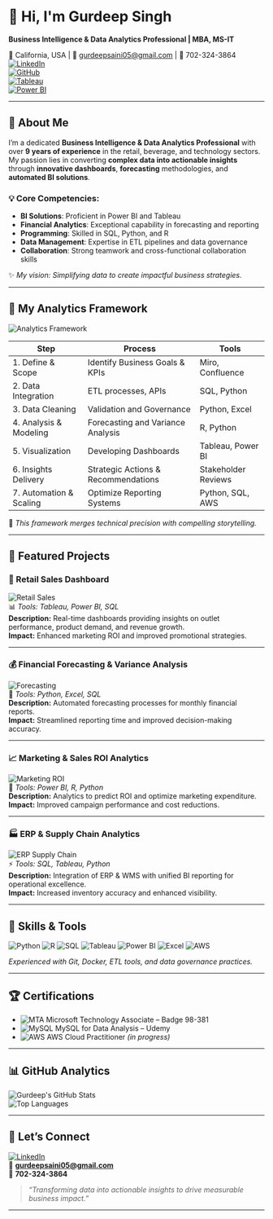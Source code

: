<!-- 🌟 Gurdeep Singh - BI & Data Analytics Portfolio -->

# 👋 Hi, I'm **Gurdeep Singh**

**Business Intelligence & Data Analytics Professional | MBA, MS-IT**

📍 California, USA | 📧 [gurdeepsaini05@gmail.com](mailto:gurdeepsaini05@gmail.com) | 📱 702-324-3864  
[![LinkedIn](https://img.shields.io/badge/LinkedIn-GurdeepSingh-blue?style=for-the-badge&logo=linkedin)](https://www.linkedin.com/in/gurdeep-singh-analyst/)  
[![GitHub](https://img.shields.io/badge/GitHub-Portfolio-black?style=for-the-badge&logo=github)](https://github.com/GurdeepSinghSaini)  
[![Tableau](https://img.shields.io/badge/Tableau-Visualization-orange?style=for-the-badge&logo=tableau)]()  
[![Power BI](https://img.shields.io/badge/PowerBI-Business%20Intelligence-yellow?style=for-the-badge&logo=microsoft-power-bi)]()

---

## 🌟 About Me

I’m a dedicated **Business Intelligence & Data Analytics Professional** with over **9 years of experience** in the retail, beverage, and technology sectors. My passion lies in converting **complex data into actionable insights** through **innovative dashboards**, **forecasting** methodologies, and **automated BI solutions**.

### 💡 Core Competencies:
- **BI Solutions**: Proficient in Power BI and Tableau
- **Financial Analytics**: Exceptional capability in forecasting and reporting
- **Programming**: Skilled in SQL, Python, and R
- **Data Management**: Expertise in ETL pipelines and data governance
- **Collaboration**: Strong teamwork and cross-functional collaboration skills

✨ *My vision: Simplifying data to create impactful business strategies.* 

---

## 🧠 My Analytics Framework
![Analytics Framework](assets/analytics-framework.png)

| **Step**                  | **Process**                          | **Tools**                  |
|---------------------------|--------------------------------------|----------------------------|
| 1. Define & Scope         | Identify Business Goals & KPIs       | Miro, Confluence           |
| 2. Data Integration       | ETL processes, APIs                   | SQL, Python                |
| 3. Data Cleaning          | Validation and Governance             | Python, Excel              |
| 4. Analysis & Modeling    | Forecasting and Variance Analysis    | R, Python                  |
| 5. Visualization          | Developing Dashboards                | Tableau, Power BI          |
| 6. Insights Delivery      | Strategic Actions & Recommendations   | Stakeholder Reviews        |
| 7. Automation & Scaling   | Optimize Reporting Systems            | Python, SQL, AWS           |

🧭 *This framework merges technical precision with compelling storytelling.*

---

## 🚀 Featured Projects

### 🏪 Retail Sales Dashboard
![Retail Sales](assets/retail-sales.png)  
📊 *Tools: Tableau, Power BI, SQL*  
**Description:** Real-time dashboards providing insights on outlet performance, product demand, and revenue growth.  
**Impact:** Enhanced marketing ROI and improved promotional strategies.

---

### 💰 Financial Forecasting & Variance Analysis
![Forecasting](assets/forecasting.png)  
🧮 *Tools: Python, Excel, SQL*  
**Description:** Automated forecasting processes for monthly financial reports.  
**Impact:** Streamlined reporting time and improved decision-making accuracy.

---

### 📈 Marketing & Sales ROI Analytics
![Marketing ROI](assets/marketing-roi.png)  
🧠 *Tools: Power BI, R, Python*  
**Description:** Analytics to predict ROI and optimize marketing expenditure.  
**Impact:** Improved campaign performance and cost reductions.

---

### 🏭 ERP & Supply Chain Analytics
![ERP Supply Chain](assets/erp-supplychain.png)  
⚡ *Tools: SQL, Tableau, Python*  
**Description:** Integration of ERP & WMS with unified BI reporting for operational excellence.  
**Impact:** Increased inventory accuracy and enhanced visibility.

---

## 🧰 Skills & Tools

![Python](https://img.shields.io/badge/Python-3776AB?style=for-the-badge&logo=python&logoColor=white)
![R](https://img.shields.io/badge/R-276DC3?style=for-the-badge&logo=r&logoColor=white)
![SQL](https://img.shields.io/badge/SQL-4479A1?style=for-the-badge&logo=mysql&logoColor=white)
![Tableau](https://img.shields.io/badge/Tableau-E97627?style=for-the-badge&logo=tableau&logoColor=white)
![Power BI](https://img.shields.io/badge/PowerBI-F2C811?style=for-the-badge&logo=microsoft-power-bi&logoColor=black)
![Excel](https://img.shields.io/badge/Excel-217346?style=for-the-badge&logo=microsoft-excel&logoColor=white)
![AWS](https://img.shields.io/badge/AWS-FF9900?style=for-the-badge&logo=amazon-aws&logoColor=white)

*Experienced with Git, Docker, ETL tools, and data governance practices.*

---

## 🏆 Certifications

- ![MTA](assets/mta-badge.png) Microsoft Technology Associate – Badge 98-381  
- ![MySQL](assets/mysql-cert.png) MySQL for Data Analysis – Udemy  
- ![AWS](assets/aws-cert.png) AWS Cloud Practitioner *(in progress)*

---

## 📊 GitHub Analytics
![Gurdeep's GitHub Stats](https://github-readme-stats.vercel.app/api?username=GurdeepSinghSaini&show_icons=true&count_private=true&theme=radical)  
![Top Languages](https://github-readme-stats.vercel.app/api/top-langs/?username=GurdeepSinghSaini&layout=compact&theme=radical)

---

## 🤝 Let’s Connect

[![LinkedIn](https://img.shields.io/badge/LinkedIn-GurdeepSingh-blue?style=for-the-badge&logo=linkedin)](https://www.linkedin.com/in/gurdeep-singh-analyst/)  
📧 **[gurdeepsaini05@gmail.com](mailto:gurdeepsaini05@gmail.com)**  
📱 **702-324-3864**

> *“Transforming data into actionable insights to drive measurable business impact.”*

---

<!-- 🪄 Canva Pro Design Tips:
- Save visuals inside `assets/` (e.g., hero-banner.png, retail-sales.png, analytics-framework.png).
- Use Canva for:
  • Hero Banner with name & icons
  • Analytics Framework diagram
  • Project Dashboard previews
  • Certification badge images
- Fonts: Montserrat (Headings), Inter (Body)
- Colors: Navy (#0b3d91), Teal (#00a99d), Light Gray (#f5f5f5)
- Export images as PNG with transparent or gradient backgrounds.
- Maintain a clean, modern, and mobile-friendly design.
-->
